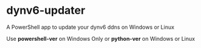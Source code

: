 # dynv6-updater

A PowerShell app to update your dynv6 ddns on Windows or Linux

Use **powershell-ver** on Windows Only or **python-ver** on Windows or Linux

